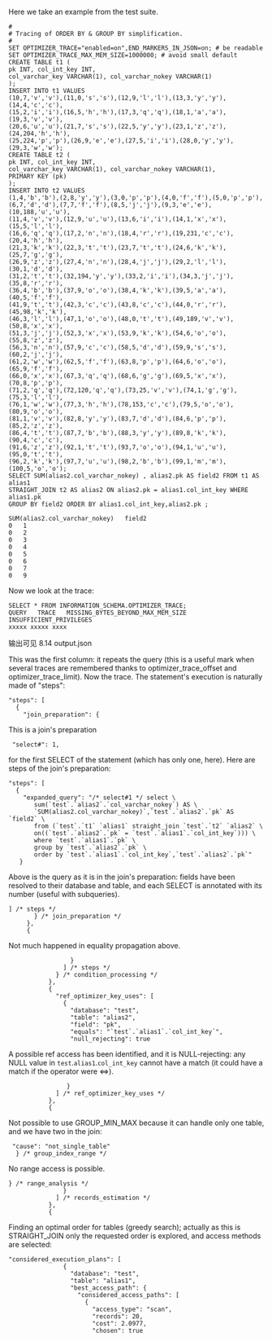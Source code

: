 Here we take an example from the test suite.

```
#
# Tracing of ORDER BY & GROUP BY simplification.
#
SET OPTIMIZER_TRACE="enabled=on",END_MARKERS_IN_JSON=on; # be readable
SET OPTIMIZER_TRACE_MAX_MEM_SIZE=1000000; # avoid small default
CREATE TABLE t1 (
pk INT, col_int_key INT,
col_varchar_key VARCHAR(1), col_varchar_nokey VARCHAR(1)
);
INSERT INTO t1 VALUES
(10,7,'v','v'),(11,0,'s','s'),(12,9,'l','l'),(13,3,'y','y'),(14,4,'c','c'),
(15,2,'i','i'),(16,5,'h','h'),(17,3,'q','q'),(18,1,'a','a'),(19,3,'v','v'),
(20,6,'u','u'),(21,7,'s','s'),(22,5,'y','y'),(23,1,'z','z'),(24,204,'h','h'),
(25,224,'p','p'),(26,9,'e','e'),(27,5,'i','i'),(28,0,'y','y'),(29,3,'w','w');
CREATE TABLE t2 (
pk INT, col_int_key INT,
col_varchar_key VARCHAR(1), col_varchar_nokey VARCHAR(1),
PRIMARY KEY (pk)
);
INSERT INTO t2 VALUES
(1,4,'b','b'),(2,8,'y','y'),(3,0,'p','p'),(4,0,'f','f'),(5,0,'p','p'),
(6,7,'d','d'),(7,7,'f','f'),(8,5,'j','j'),(9,3,'e','e'),(10,188,'u','u'),
(11,4,'v','v'),(12,9,'u','u'),(13,6,'i','i'),(14,1,'x','x'),(15,5,'l','l'),
(16,6,'q','q'),(17,2,'n','n'),(18,4,'r','r'),(19,231,'c','c'),(20,4,'h','h'),
(21,3,'k','k'),(22,3,'t','t'),(23,7,'t','t'),(24,6,'k','k'),(25,7,'g','g'),
(26,9,'z','z'),(27,4,'n','n'),(28,4,'j','j'),(29,2,'l','l'),(30,1,'d','d'),
(31,2,'t','t'),(32,194,'y','y'),(33,2,'i','i'),(34,3,'j','j'),(35,8,'r','r'),
(36,4,'b','b'),(37,9,'o','o'),(38,4,'k','k'),(39,5,'a','a'),(40,5,'f','f'),
(41,9,'t','t'),(42,3,'c','c'),(43,8,'c','c'),(44,0,'r','r'),(45,98,'k','k'),
(46,3,'l','l'),(47,1,'o','o'),(48,0,'t','t'),(49,189,'v','v'),(50,8,'x','x'),
(51,3,'j','j'),(52,3,'x','x'),(53,9,'k','k'),(54,6,'o','o'),(55,8,'z','z'),
(56,3,'n','n'),(57,9,'c','c'),(58,5,'d','d'),(59,9,'s','s'),(60,2,'j','j'),
(61,2,'w','w'),(62,5,'f','f'),(63,8,'p','p'),(64,6,'o','o'),(65,9,'f','f'),
(66,0,'x','x'),(67,3,'q','q'),(68,6,'g','g'),(69,5,'x','x'),(70,8,'p','p'),
(71,2,'q','q'),(72,120,'q','q'),(73,25,'v','v'),(74,1,'g','g'),(75,3,'l','l'),
(76,1,'w','w'),(77,3,'h','h'),(78,153,'c','c'),(79,5,'o','o'),(80,9,'o','o'),
(81,1,'v','v'),(82,8,'y','y'),(83,7,'d','d'),(84,6,'p','p'),(85,2,'z','z'),
(86,4,'t','t'),(87,7,'b','b'),(88,3,'y','y'),(89,8,'k','k'),(90,4,'c','c'),
(91,6,'z','z'),(92,1,'t','t'),(93,7,'o','o'),(94,1,'u','u'),(95,0,'t','t'),
(96,2,'k','k'),(97,7,'u','u'),(98,2,'b','b'),(99,1,'m','m'),(100,5,'o','o');
SELECT SUM(alias2.col_varchar_nokey) , alias2.pk AS field2 FROM t1 AS alias1
STRAIGHT_JOIN t2 AS alias2 ON alias2.pk = alias1.col_int_key WHERE alias1.pk
GROUP BY field2 ORDER BY alias1.col_int_key,alias2.pk ;
```

```
SUM(alias2.col_varchar_nokey)	field2
0	1
0	2
0	3
0	4
0	5
0	6
0	7
0	9
```

Now we look at the trace:

```
SELECT * FROM INFORMATION_SCHEMA.OPTIMIZER_TRACE;
QUERY	TRACE	MISSING_BYTES_BEYOND_MAX_MEM_SIZE	INSUFFICIENT_PRIVILEGES
xxxxx xxxxx xxxx
```

输出可见 8.14 output.json

This was the first column: it repeats the query (this is a useful mark when several traces are remembered thanks to optimizer_trace_offset and optimizer_trace_limit). Now the trace. The statement's execution is naturally made of "steps":

```
"steps": [
  {
    "join_preparation": {
```

This is a join's preparation

```
 "select#": 1,
```

for the first SELECT of the statement (which has only one, here). Here are steps of the join's preparation:

```
"steps": [
  {
    "expanded_query": "/* select#1 */ select \
       sum(`test`.`alias2`.`col_varchar_nokey`) AS \ 
       `SUM(alias2.col_varchar_nokey)`,`test`.`alias2`.`pk` AS `field2` \
       from (`test`.`t1` `alias1` straight_join `test`.`t2` `alias2` \ 
       on((`test`.`alias2`.`pk` = `test`.`alias1`.`col_int_key`))) \
       where `test`.`alias1`.`pk` \
       group by `test`.`alias2`.`pk` \
       order by `test`.`alias1`.`col_int_key`,`test`.`alias2`.`pk`"
   }
```

Above is the query as it is in the join's preparation: fields have been resolved to their database and table, and each SELECT is annotated with its number (useful with subqueries).

```
] /* steps */
       } /* join_preparation */
     },
     {
```

Not much happened in equality propagation above.  

```
                 }
               ] /* steps */
             } /* condition_processing */
           },
           {
             "ref_optimizer_key_uses": [
               {
                 "database": "test",
                 "table": "alias2",
                 "field": "pk",
                 "equals": "`test`.`alias1`.`col_int_key`",
                 "null_rejecting": true
```

A possible ref access has been identified, and it is NULL-rejecting: any NULL value in `test`.`alias1`.`col_int_key` cannot have a match (it could have a match if the operator were <=>).

```
                }
             ] /* ref_optimizer_key_uses */
           },
           {
```

Not possible to use GROUP_MIN_MAX because it can handle only one table, and we have two in the join:

```
 "cause": "not_single_table" 
  } /* group_index_range */
```

No range access is possible.

```
} /* range_analysis */
               }
             ] /* records_estimation */
           },
           {
```

Finding an optimal order for tables (greedy search); actually as this is STRAIGHT_JOIN only the requested order is explored, and access methods are selected:  

```
"considered_execution_plans": [
               {
                 "database": "test",
                 "table": "alias1",
                 "best_access_path": {
                   "considered_access_paths": [
                     {
                       "access_type": "scan",
                       "records": 20,
                       "cost": 2.0977,
                       "chosen": true
```
